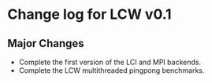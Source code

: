 # Change log for LCW v0.1

## Major Changes
- Complete the first version of the LCI and MPI backends.
- Complete the LCW multithreaded pingpong benchmarks.